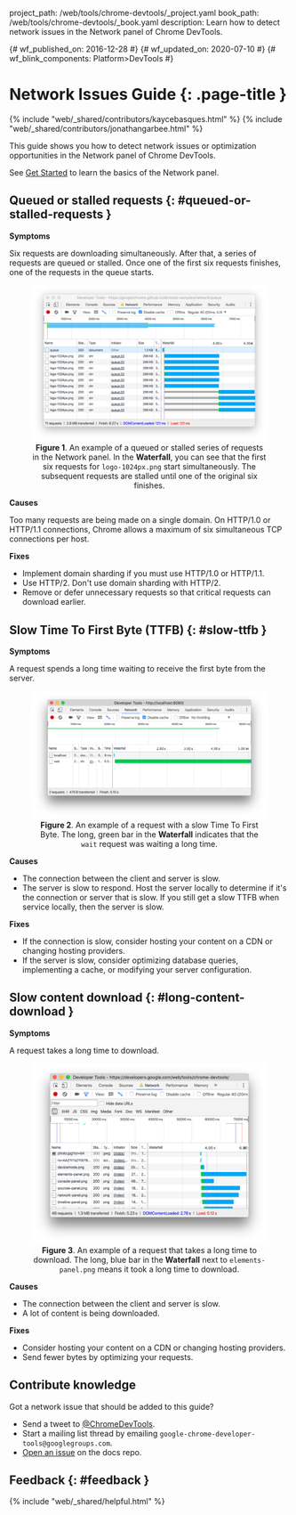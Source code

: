 project_path: /web/tools/chrome-devtools/_project.yaml
book_path: /web/tools/chrome-devtools/_book.yaml
description: Learn how to detect network issues in the Network panel of Chrome DevTools.

{# wf_published_on: 2016-12-28 #}
{# wf_updated_on: 2020-07-10 #}
{# wf_blink_components: Platform>DevTools #}

<style>
figcaption {
  text-align: center;
}
</style>

# Network Issues Guide {: .page-title }

{% include "web/_shared/contributors/kaycebasques.html" %}
{% include "web/_shared/contributors/jonathangarbee.html" %}

This guide shows you how to detect network issues or optimization opportunities
in the Network panel of Chrome DevTools.

See [Get Started](../network-performance) to learn the basics of the Network
panel.

## Queued or stalled requests {: #queued-or-stalled-requests }

**Symptoms**

Six requests are downloading simultaneously. After that, a series of requests
are queued or stalled. Once one of the first six requests finishes, one
of the requests in the queue starts.

<figure>
  <img src="imgs/stalled.png"
    alt="An example of a queued or stalled series in the Network panel.">
  <figcaption>
    <b>Figure 1</b>. An example of a queued or stalled series of requests
    in the Network panel. In the <b>Waterfall</b>, you can see that the
    first six requests for <code>logo-1024px.png</code> start
    simultaneously. The subsequent requests are stalled until one of the
    original six finishes.</figcaption>
</figure>

**Causes**

Too many requests are being made on a single domain. On HTTP/1.0 or HTTP/1.1
connections, Chrome allows a maximum of six simultaneous TCP connections per
host.

**Fixes**

* Implement domain sharding if you must use HTTP/1.0 or HTTP/1.1.
* Use HTTP/2. Don't use domain sharding with HTTP/2.
* Remove or defer unnecessary requests so that critical requests can download
  earlier.

## Slow Time To First Byte (TTFB) {: #slow-ttfb }

**Symptoms**

A request spends a long time waiting to receive the first byte
from the server.

<figure>
  <img src="imgs/slow-ttfb.png"
    alt="An example of a request with a slow Time To First Byte.">
  <figcaption>
    <b>Figure 2</b>. An example of a request with a slow Time To First Byte.
    The long, green bar in the <b>Waterfall</b> indicates that the
    <code>wait</code> request was waiting a long time.
</figure>

**Causes**

* The connection between the client and server is slow.
* The server is slow to respond. Host the server locally to determine if it's
  the connection or server that is slow. If you still get a slow TTFB when
  service locally, then the server is slow.

**Fixes**

* If the connection is slow, consider hosting your content on a CDN or
  changing hosting providers.
* If the server is slow, consider optimizing database queries, implementing
  a cache, or modifying your server configuration.

## Slow content download {: #long-content-download }

**Symptoms**

A request takes a long time to download.

<figure>
  <img src="imgs/slow-content-download.png"
    alt="An example of a request that takes a long time to download.">
  <figcaption>
    <b>Figure 3</b>. An example of a request that takes a long time to
    download. The long, blue bar in the <b>Waterfall</b> next to
    <code>elements-panel.png</code> means it took a long time
    to download.
</figure>

**Causes**

* The connection between the client and server is slow.
* A lot of content is being downloaded.

**Fixes**

* Consider hosting your content on a CDN or changing hosting providers.
* Send fewer bytes by optimizing your requests.

## Contribute knowledge

Got a network issue that should be added to this guide?

* Send a tweet to [@ChromeDevTools][tweet].
* Start a mailing list thread by emailing
  `google-chrome-developer-tools@googlegroups.com`.
* [Open an issue][issue] on the docs repo.

[tweet]: https://twitter.com/intent/tweet?text=@ChromeDevTools%20[Network%20Issues%20Guide%20Suggestion]
[issue]: https://github.com/google/WebFundamentals/issues/new?title=[DevTools%20Network%20Issues%20Guide%20Suggestion]

## Feedback {: #feedback }

{% include "web/_shared/helpful.html" %}

